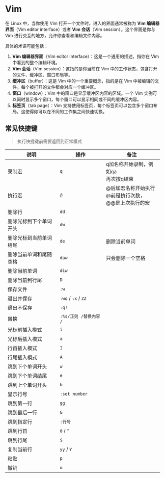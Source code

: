 # Vim

在 Linux 中，当你使用 Vim 打开一个文件时，进入的界面通常被称为 **Vim 编辑器界面**（Vim editor interface）或者 **Vim 会话**（Vim session）。这个界面是你与 Vim 进行交互的地方，允许你查看和编辑文件内容。

具体的术语可能包括：

1. **Vim 编辑器界面**（Vim editor interface）：这是一个通用的描述，指你在 Vim 中看到的整个编辑环境。
2. **Vim 会话**（Vim session）：这指的是你当前在 Vim 中的工作状态，包含打开的文件、缓冲区、窗口布局等。
3. **缓冲区**（buffer）：这是 Vim 中的一个重要概念，指的是在 Vim 中被编辑的文件。每个被打开的文件都会对应一个缓冲区。
4. **窗口**（window）：Vim 中的窗口是显示缓冲区内容的区域。一个 Vim 实例可以同时显示多个窗口，每个窗口可以显示相同或不同的缓冲区内容。
5. **标签页**（tab page）：Vim 支持使用标签页，每个标签页可以包含多个窗口布局。这使得你可以在不同的工作集之间快速切换。

## 常见快捷键

> 执行快捷键前需要返回到正常模式

| 说明                   | 操作                   | 备注                                                        |
| ---------------------- | ---------------------- | ----------------------------------------------------------- |
| 录制宏                 | `q`                    | q加名称开始录制，例如qa<br/>再次按q结束                     |
| 执行宏                 | `@`                    | @后加宏名称开始执行<br>@前是执行次数，<br/>@@是上次执行的宏 |
| 删除行                 | `dd`                   |                                                             |
| 删除光标到下个单词开头 | `dw`                   |                                                             |
| 删除光标到当前单词结尾 | `de`                   | 删除当前单词                                                |
| 删除当前单词和尾随空格 | `daw`                  | 只会删除一个空格                                            |
| 删除当前单词           | `diw`                  |                                                             |
| 删除当前到行尾         | `D`                    |                                                             |
| 保存文件               | `:w`                   |                                                             |
| 退出并保存             | `:wq` / `:x` / `ZZ`    |                                                             |
| 退出不保存             | `:q!`                  |                                                             |
| 替换                   | `:%s/正则 /替换内容 /` |                                                             |
| 光标前插入模式         | `i`                    |                                                             |
| 光标后插入模式         | `a`                    |                                                             |
| 行首插入模式           | `I`                    |                                                             |
| 行尾插入模式           | `A`                    |                                                             |
| 跳到下个单词开头       | `w`                    |                                                             |
| 跳到下个单词结尾       | `e`                    |                                                             |
| 跳到上个单词开头       | `b`                    |                                                             |
| 显示行号               | `:set number`          |                                                             |
| 跳到第一行             | `gg`                   |                                                             |
| 跳到最后一行           | `G`                    |                                                             |
| 跳到指定行             | `:行号`                |                                                             |
| 跳到行首               | `0` / `^`              |                                                             |
| 跳到行尾               | `$`                    |                                                             |
| 复制当前行             | `yy` / `Y`             |                                                             |
| 粘贴                   | `p`                    |                                                             |
| 撤销                   | `u`                    |                                                             |
